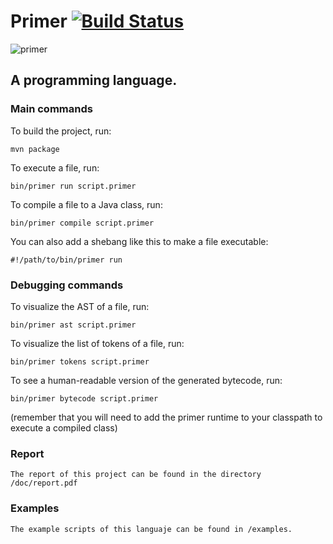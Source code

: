 Primer [![Build Status](https://travis-ci.org/federicobond/primer.svg?branch=master)](https://travis-ci.org/federicobond/primer)
======

![primer](https://cloud.githubusercontent.com/assets/138426/4963448/6a7c1160-6714-11e4-96d9-dfc2773d2334.jpg)

A programming language.
-----------------------

### Main commands

To build the project, run:

    mvn package

To execute a file, run:

    bin/primer run script.primer

To compile a file to a Java class, run:

    bin/primer compile script.primer

You can also add a shebang like this to make a file executable:

    #!/path/to/bin/primer run


### Debugging commands

To visualize the AST of a file, run:

    bin/primer ast script.primer

To visualize the list of tokens of a file, run:

    bin/primer tokens script.primer

To see a human-readable version of the generated bytecode, run:

    bin/primer bytecode script.primer

(remember that you will need to add the primer runtime to your classpath to
execute a compiled class)


### Report

    The report of this project can be found in the directory /doc/report.pdf

### Examples

    The example scripts of this languaje can be found in /examples.


